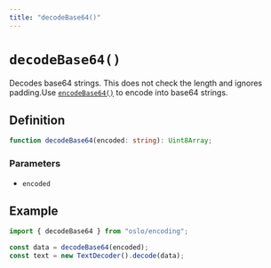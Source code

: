 ```yaml
---
title: "decodeBase64()"
---
```


# `decodeBase64()`

Decodes base64 strings. This does not check the length and ignores padding.Use [`encodeBase64()`](ref:encoding) to encode into base64 strings.

## Definition

```ts
function decodeBase64(encoded: string): Uint8Array;
```

### Parameters

- `encoded`

## Example

```ts
import { decodeBase64 } from "oslo/encoding";

const data = decodeBase64(encoded);
const text = new TextDecoder().decode(data);
```
